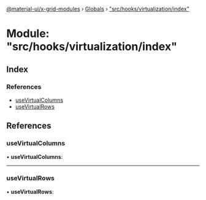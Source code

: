 [@material-ui/x-grid-modules](../README.md) › [Globals](../globals.md) › ["src/hooks/virtualization/index"](_src_hooks_virtualization_index_.md)

# Module: "src/hooks/virtualization/index"

## Index

### References

* [useVirtualColumns](_src_hooks_virtualization_index_.md#usevirtualcolumns)
* [useVirtualRows](_src_hooks_virtualization_index_.md#usevirtualrows)

## References

###  useVirtualColumns

• **useVirtualColumns**:

___

###  useVirtualRows

• **useVirtualRows**:

